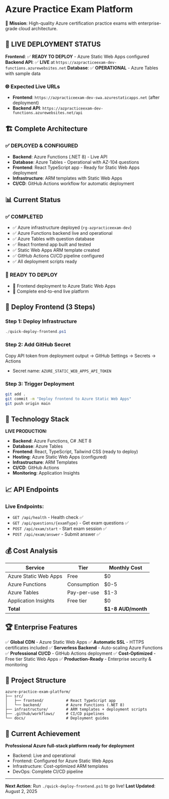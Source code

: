 # Azure Practice Exam Platform

🎯 **Mission**: High-quality Azure certification practice exams with enterprise-grade cloud architecture.

## 🚀 LIVE DEPLOYMENT STATUS

**Frontend**: ✅ **READY TO DEPLOY** - Azure Static Web Apps configured
**Backend API**: ✅ **LIVE** at `https://azpracticeexam-dev-functions.azurewebsites.net`
**Database**: ✅ **OPERATIONAL** - Azure Tables with sample data

### 🌐 Expected Live URLs
- **Frontend**: `https://azpracticeexam-dev-swa.azurestaticapps.net` (after deployment)
- **Backend API**: `https://azpracticeexam-dev-functions.azurewebsites.net/api`

## 🏗️ Complete Architecture

### ✅ DEPLOYED & CONFIGURED
- **Backend**: Azure Functions (.NET 8) - Live API
- **Database**: Azure Tables - Operational with AZ-104 questions
- **Frontend**: React TypeScript app - Ready for Static Web Apps deployment
- **Infrastructure**: ARM templates with Static Web Apps
- **CI/CD**: GitHub Actions workflow for automatic deployment

## 📊 Current Status

### ✅ COMPLETED
- ✅ Azure infrastructure deployed (`rg-azpracticeexam-dev`)
- ✅ Azure Functions backend live and operational
- ✅ Azure Tables with question database
- ✅ React frontend app built and tested
- ✅ Static Web Apps ARM template created
- ✅ GitHub Actions CI/CD pipeline configured
- ✅ All deployment scripts ready

### 🚀 READY TO DEPLOY
- 🚀 Frontend deployment to Azure Static Web Apps
- 🚀 Complete end-to-end live platform

## 🚀 Deploy Frontend (3 Steps)

### Step 1: Deploy Infrastructure
```powershell
./quick-deploy-frontend.ps1
```

### Step 2: Add GitHub Secret
Copy API token from deployment output → GitHub Settings → Secrets → Actions
- Secret name: `AZURE_STATIC_WEB_APPS_API_TOKEN`

### Step 3: Trigger Deployment
```bash
git add .
git commit -m "Deploy frontend to Azure Static Web Apps"
git push origin main
```

## 🔧 Technology Stack

**LIVE PRODUCTION:**
- **Backend**: Azure Functions, C# .NET 8
- **Database**: Azure Tables
- **Frontend**: React, TypeScript, Tailwind CSS (ready to deploy)
- **Hosting**: Azure Static Web Apps (configured)
- **Infrastructure**: ARM Templates
- **CI/CD**: GitHub Actions
- **Monitoring**: Application Insights

## 📈 API Endpoints

### Live Endpoints:
- `GET /api/health` - Health check ✅
- `GET /api/questions/{examType}` - Get exam questions ✅
- `POST /api/exam/start` - Start exam session ✅
- `POST /api/exam/answer` - Submit answer ✅

## 💰 Cost Analysis

| Service | Tier | Monthly Cost |
|---------|------|--------------|
| Azure Static Web Apps | Free | $0 |
| Azure Functions | Consumption | $0-5 |
| Azure Tables | Pay-per-use | $1-3 |
| Application Insights | Free tier | $0 |
| **Total** | | **$1-8 AUD/month** |

## 🏆 Enterprise Features

✅ **Global CDN** - Azure Static Web Apps
✅ **Automatic SSL** - HTTPS certificates included
✅ **Serverless Backend** - Auto-scaling Azure Functions
✅ **Professional CI/CD** - GitHub Actions deployment
✅ **Cost-Optimized** - Free tier Static Web Apps
✅ **Production-Ready** - Enterprise security & monitoring

## 📁 Project Structure

```
azure-practice-exam-platform/
├── src/
│   ├── frontend/          # React TypeScript app
│   └── backend/           # Azure Functions (.NET 8)
├── infrastructure/        # ARM templates + deployment scripts
├── .github/workflows/     # CI/CD pipelines
└── docs/                  # Deployment guides
```

## 🎯 Current Achievement

**Professional Azure full-stack platform ready for deployment**
- Backend: Live and operational
- Frontend: Configured for Azure Static Web Apps
- Infrastructure: Cost-optimized ARM templates
- DevOps: Complete CI/CD pipeline

---

**Next Action**: Run `./quick-deploy-frontend.ps1` to go live!
**Last Updated**: August 2, 2025